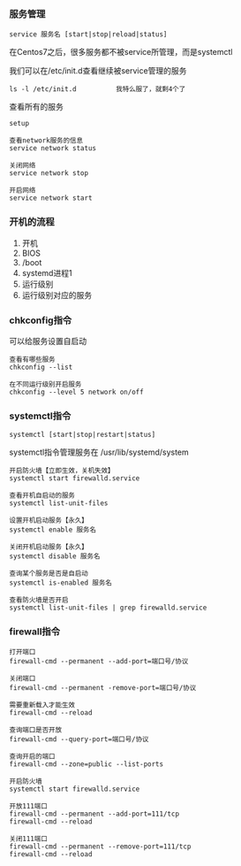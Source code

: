 ### 服务管理

```
service 服务名 [start|stop|reload|status]
```

在Centos7之后，很多服务都不被service所管理，而是systemctl

我们可以在/etc/init.d查看继续被service管理的服务

```
ls -l /etc/init.d          我特么服了，就剩4个了
```

查看所有的服务

```
setup
```



```
查看network服务的信息
service network status
```

```
关闭网络
service network stop
```

```
开启网络
service network start
```





### 开机的流程

1. 开机
2. BIOS
3. /boot
4. systemd进程1
5. 运行级别
6. 运行级别对应的服务



### chkconfig指令

可以给服务设置自启动

```
查看有哪些服务
chkconfig --list
```

```
在不同运行级别开启服务
chkconfig --level 5 network on/off
```



### systemctl指令

```
systemctl [start|stop|restart|status]
```

systemctl指令管理服务在 /usr/lib/systemd/system

```
开启防火墙【立即生效，关机失效】
systemctl start firewalld.service
```



```
查看开机自启动的服务
systemctl list-unit-files
```

```
设置开机启动服务【永久】
systemctl enable 服务名
```

```
关闭开机启动服务【永久】
systemctl disable 服务名
```

```
查询某个服务是否是自启动
systemctl is-enabled 服务名
```

```
查看防火墙是否开启
systemctl list-unit-files | grep firewalld.service
```



### firewall指令

```
打开端口
firewall-cmd --permanent --add-port=端口号/协议

关闭端口
firewall-cmd --permanent -remove-port=端口号/协议

需要重新载入才能生效
firewall-cmd --reload

查询端口是否开放
firewall-cmd --query-port=端口号/协议

查询开启的端口
firewall-cmd --zone=public --list-ports
```

```
开启防火墙
systemctl start firewalld.service

开放111端口
firewall-cmd --permanent --add-port=111/tcp
firewall-cmd --reload

关闭111端口
firewall-cmd --permanent --remove-port=111/tcp
firewall-cmd --reload
```


